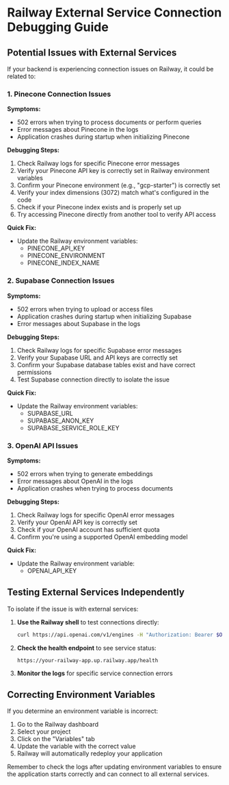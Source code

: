 # Railway External Service Connection Debugging Guide

## Potential Issues with External Services

If your backend is experiencing connection issues on Railway, it could be related to:

### 1. Pinecone Connection Issues

**Symptoms:**
- 502 errors when trying to process documents or perform queries
- Error messages about Pinecone in the logs
- Application crashes during startup when initializing Pinecone

**Debugging Steps:**
1. Check Railway logs for specific Pinecone error messages
2. Verify your Pinecone API key is correctly set in Railway environment variables
3. Confirm your Pinecone environment (e.g., "gcp-starter") is correctly set
4. Verify your index dimensions (3072) match what's configured in the code
5. Check if your Pinecone index exists and is properly set up
6. Try accessing Pinecone directly from another tool to verify API access

**Quick Fix:**
- Update the Railway environment variables:
  - PINECONE_API_KEY
  - PINECONE_ENVIRONMENT
  - PINECONE_INDEX_NAME

### 2. Supabase Connection Issues

**Symptoms:**
- 502 errors when trying to upload or access files
- Application crashes during startup when initializing Supabase
- Error messages about Supabase in the logs

**Debugging Steps:**
1. Check Railway logs for specific Supabase error messages
2. Verify your Supabase URL and API keys are correctly set
3. Confirm your Supabase database tables exist and have correct permissions
4. Test Supabase connection directly to isolate the issue

**Quick Fix:**
- Update the Railway environment variables:
  - SUPABASE_URL
  - SUPABASE_ANON_KEY
  - SUPABASE_SERVICE_ROLE_KEY

### 3. OpenAI API Issues

**Symptoms:**
- 502 errors when trying to generate embeddings
- Error messages about OpenAI in the logs
- Application crashes when trying to process documents

**Debugging Steps:**
1. Check Railway logs for specific OpenAI error messages
2. Verify your OpenAI API key is correctly set
3. Check if your OpenAI account has sufficient quota
4. Confirm you're using a supported OpenAI embedding model

**Quick Fix:**
- Update the Railway environment variable:
  - OPENAI_API_KEY

## Testing External Services Independently

To isolate if the issue is with external services:

1. **Use the Railway shell** to test connections directly:
   ```bash
   curl https://api.openai.com/v1/engines -H "Authorization: Bearer $OPENAI_API_KEY"
   ```

2. **Check the health endpoint** to see service status:
   ```
   https://your-railway-app.up.railway.app/health
   ```

3. **Monitor the logs** for specific service connection errors

## Correcting Environment Variables

If you determine an environment variable is incorrect:
1. Go to the Railway dashboard
2. Select your project
3. Click on the "Variables" tab
4. Update the variable with the correct value
5. Railway will automatically redeploy your application

Remember to check the logs after updating environment variables to ensure the application starts correctly and can connect to all external services.
